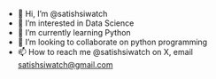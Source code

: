 - 👋 Hi, I’m @satishsiwatch
- 👀 I’m interested in Data Science 
- 🌱 I’m currently learning Python
- 💞️ I’m looking to collaborate on python programming 
- 📫 How to reach me @satishsiwatch on X, email satishsiwatch@gmail.com 

<!---
satishsiwatch/satishsiwatch is a ✨ special ✨ repository because its `README.md` (this file) appears on your GitHub profile.
You can click the Preview link to take a look at your changes.
--->
